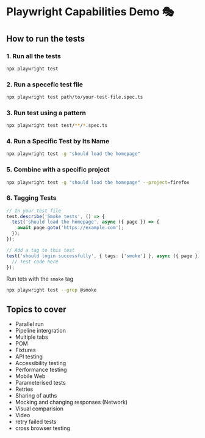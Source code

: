 # Playwright Capabilities Demo 🎭

## How to run the tests

### 1. Run all the tests
```bash
npx playwright test
```

### 2. Run a specefic test file 
```bash
npx playwright test path/to/your-test-file.spec.ts
```

### 3. Run test using a pattern
```bash
npx playwright test test/**/*.spec.ts
```

### 4. Run a Specific Test by Its Name

```bash
npx playwright test -g "should load the homepage"
```
### 5. Combine with a specific project
```bash
npx playwright test -g "should load the homepage" --project=firefox
```
### 6. Tagging Tests
```ts
// In your test file
test.describe('Smoke tests', () => {
  test('should load the homepage', async ({ page }) => {
    await page.goto('https://example.com');
  });
});

// Add a tag to this test
test('should login successfully', { tags: ['smoke'] }, async ({ page }) => {
  // Test code here
});
```
Run tets with the `smoke` tag
```bash
npx playwright test --grep @smoke
```

## Topics to cover
- Parallel run
- Pipeline intergration
- Multiple tabs
- POM
- Fixtures
- API testing
- Accessibility testing
- Performance testing
- Mobile Web
- Parameterised tests
- Retries
- Sharing of auths
- Mocking and changing responses (Network)
- Visual comparision
- Video
- retry failed tests
- cross browser testing
